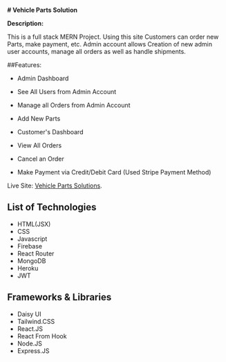 **# Vehicle Parts Solution**

**Description:**

This is a full stack MERN Project. Using this site Customers can order new Parts, make payment, etc. Admin account allows Creation of new admin user accounts, manage all orders as well as handle shipments.

##Features:

- Admin Dashboard
- See All Users from Admin Account
- Manage all Orders from Admin Account
- Add New Parts

- Customer's Dashboard
- View All Orders
- Cancel an Order
- Make Payment via Credit/Debit Card (Used Stripe Payment Method) 

Live Site: [Vehicle Parts Solutions](https://parts-manufacturer-site.web.app).

## List of Technologies

- HTML(JSX)
- CSS
- Javascript
- Firebase
- React Router
- MongoDB
- Heroku
- JWT

## Frameworks & Libraries

- Daisy UI
- Tailwind.CSS
- React.JS
- React From Hook
- Node.JS
- Express.JS

